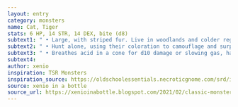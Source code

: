 ```yaml
---
layout: entry 
category: monsters
name: Cat, Tiger
stats: 6 HP, 14 STR, 14 DEX, bite (d8)
subtext1: " • Large, with striped fur. Live in woodlands and colder regions."
subtext2: " • Hunt alone, using their coloration to camouflage and surprise their victims."
subtext3: " • Breathes acid in a cone for d10 damage or slowing gas, halving the movement of all affected."
subtext4: 
author: xenio
inspiration: TSR Monsters
inspiration_source: https://oldschoolessentials.necroticgnome.com/srd/index.php/Monster_Descriptions
source: xenio in a bottle
source_url: https://xenioinabottle.blogspot.com/2021/02/classic-monsters-for-cairnito-part-1.html
---
```

